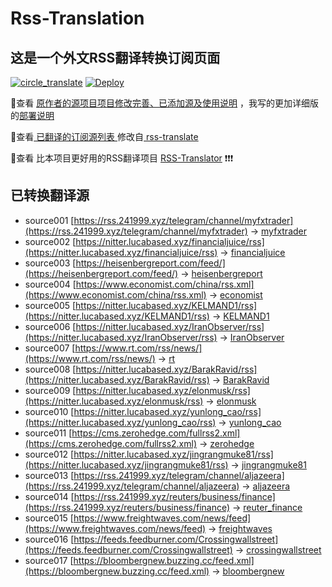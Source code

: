 #  Rss-Translation

## 这是一个外文RSS翻译转换订阅页面 

[![circle_translate](https://github.com/tjsky/Rss-Translation/actions/workflows/circle_translate.yml/badge.svg)](https://github.com/tjsky/Rss-Translation/actions/workflows/circle_translate.yml) [![Deploy](https://github.com/tjsky/Rss-Translation/actions/workflows/jekyll-gh-pages.yml/badge.svg)](https://github.com/tjsky/Rss-Translation/actions/workflows/jekyll-gh-pages.yml)

 📢查看 [原作者的源项目项目修改完善、已添加源及使用说明](https://github.com/tjsky/Rss-Translation/tree/main/illustrate) ，我写的更加详细版的[部署说明](https://www.tjsky.net/tutorial/801)

 📢查看[ 已翻译的订阅源列表 ](https://tjsky.github.io/Rss-Translation) 修改自[ rss-translate ](https://github.com/rcy1314/Rss-Translation)

 📢查看 比本项目更好用的RSS翻译项目 [RSS-Translator](https://github.com/rss-translator/RSS-Translator) ❗️❗️❗️

## 已转换翻译源
 - source001 [https://rss.241999.xyz/telegram/channel/myfxtrader](https://rss.241999.xyz/telegram/channel/myfxtrader) -> [myfxtrader](rss/myfxtrader.xml)
 - source002 [https://nitter.lucabased.xyz/financialjuice/rss](https://nitter.lucabased.xyz/financialjuice/rss) -> [financialjuice](rss/financialjuice.xml)
 - source003 [https://heisenbergreport.com/feed/](https://heisenbergreport.com/feed/) -> [heisenbergreport](rss/heisenbergreport.xml)
 - source004 [https://www.economist.com/china/rss.xml](https://www.economist.com/china/rss.xml) -> [economist](rss/economist.xml)
 - source005 [https://nitter.lucabased.xyz/KELMAND1/rss](https://nitter.lucabased.xyz/KELMAND1/rss) -> [KELMAND1](rss/KELMAND1.xml)
 - source006 [https://nitter.lucabased.xyz/IranObserver/rss](https://nitter.lucabased.xyz/IranObserver/rss) -> [IranObserver](rss/IranObserver.xml)
 - source007 [https://www.rt.com/rss/news/](https://www.rt.com/rss/news/) -> [rt](rss/rt.xml)
 - source008 [https://nitter.lucabased.xyz/BarakRavid/rss](https://nitter.lucabased.xyz/BarakRavid/rss) -> [BarakRavid](rss/BarakRavid.xml)
 - source009 [https://nitter.lucabased.xyz/elonmusk/rss](https://nitter.lucabased.xyz/elonmusk/rss) -> [elonmusk](rss/elonmusk.xml)
 - source010 [https://nitter.lucabased.xyz/yunlong_cao/rss](https://nitter.lucabased.xyz/yunlong_cao/rss) -> [yunlong_cao](rss/yunlong_cao.xml)
 - source011 [https://cms.zerohedge.com/fullrss2.xml](https://cms.zerohedge.com/fullrss2.xml) -> [zerohedge](rss/zerohedge.xml)
 - source012 [https://nitter.lucabased.xyz/jingrangmuke81/rss](https://nitter.lucabased.xyz/jingrangmuke81/rss) -> [jingrangmuke81](rss/jingrangmuke81.xml)
 - source013 [https://rss.241999.xyz/telegram/channel/aljazeera](https://rss.241999.xyz/telegram/channel/aljazeera) -> [aljazeera](rss/aljazeera.xml)
 - source014 [https://rss.241999.xyz/reuters/business/finance](https://rss.241999.xyz/reuters/business/finance) -> [reuter_finance](rss/reuter_finance.xml)
 - source015 [https://www.freightwaves.com/news/feed](https://www.freightwaves.com/news/feed) -> [freightwaves](rss/freightwaves.xml)
 - source016 [https://feeds.feedburner.com/Crossingwallstreet](https://feeds.feedburner.com/Crossingwallstreet) -> [crossingwallstreet](rss/crossingwallstreet.xml)
 - source017 [https://bloombergnew.buzzing.cc/feed.xml](https://bloombergnew.buzzing.cc/feed.xml) -> [bloombergnew](rss/bloombergnew.xml)
